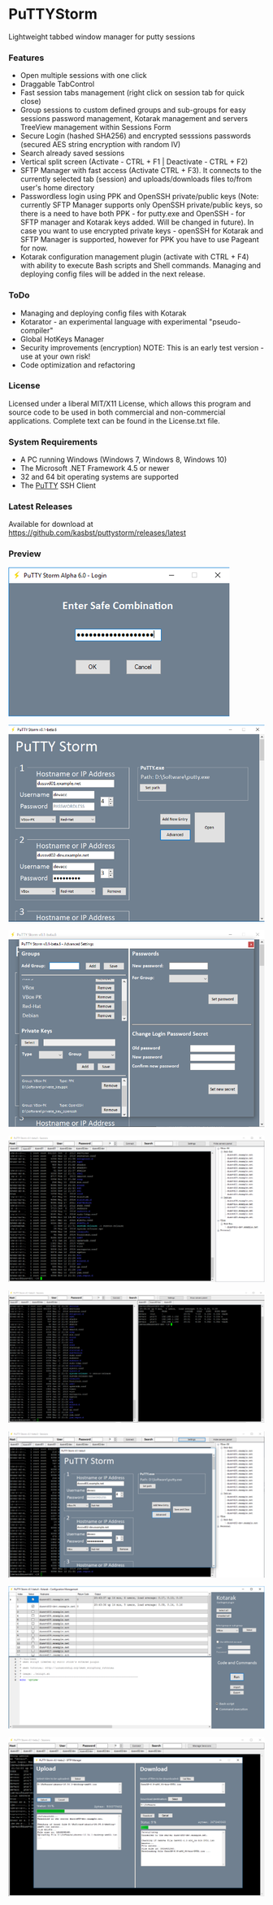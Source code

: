 # PuTTYStorm
Lightweight tabbed window manager for putty sessions

### Features
 - Open multiple sessions with one click
 - Draggable TabControl
 - Fast session tabs management (right click on session tab for quick close)
 - Group sessions to custom defined groups and sub-groups for easy sessions password management, Kotarak management and servers TreeView management within Sessions Form
 - Secure Login (hashed SHA256) and encrypted sesssions passwords (secured AES string encryption with random IV)
 - Search already saved sessions
 - Vertical split screen (Activate - CTRL + F1 | Deactivate - CTRL + F2)
 - SFTP Manager with fast access (Activate CTRL + F3). It connects to the currently selected tab (session) and uploads/downloads files to/from user's home directory
 - Passwordless login using PPK and OpenSSH private/public keys (Note: currently SFTP Manager supports only OpenSSH private/public keys, so there is a need to have both PPK - for putty.exe and OpenSSH - for SFTP manager and Kotarak keys added. Will be changed in future). In case you want to use encrypted private keys - openSSH for Kotarak and SFTP Manager is supported, however for PPK you have to use Pageant for now.
 - Kotarak configuration management plugin (activate with CTRL + F4) with ability to execute Bash scripts and Shell commands. Managing and deploying config files will be added in the next release.
 
### ToDo
 - Managing and deploying config files with Kotarak
 - Kotarator - an experimental language with experimental "pseudo-compiler"
 - Global HotKeys Manager
 - Security improvements (encryption) NOTE: This is an early test version - use at your own risk!
 - Code optimization and refactoring
 
### License
Licensed under a liberal MIT/X11 License, which allows this program and source code to be used in both commercial and non-commercial applications. Complete text can be found in the License.txt file.

### System Requirements
  * A PC running Windows (Windows 7, Windows 8, Windows 10)
  * The Microsoft .NET Framework 4.5 or newer
  * 32 and 64 bit operating systems are supported
  * The [PuTTY](http://www.chiark.greenend.org.uk/~sgtatham/putty/) SSH Client
  
### Latest Releases
Available for download at https://github.com/kasbst/puttystorm/releases/latest

### Preview

![Alt text](/img/LoginForm.png?raw=true "Login Form")

![Alt text](/img/MainForm.png?raw=true "Main Form")

![Alt text](/img/AdvancedForm.png?raw=true "Advanced Form")

![Alt text](/img/SessionsForm.png?raw=true "Sessions Form")

![Alt text](/img/SplitScreen.png?raw=true "Split Screen")

![Alt text](/img/ManageSessions.png?raw=true "Manage Sessions")

![Alt text](/img/Kotarak.png?raw=true "Kotarak")

![Alt text](/img/SFTPManager.png?raw=true "SFTP Manager")

